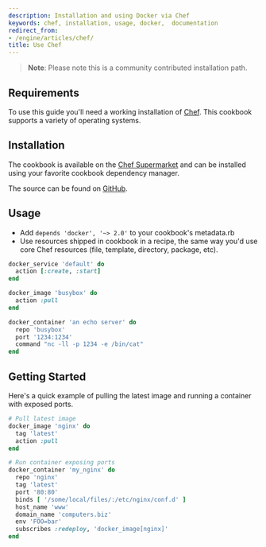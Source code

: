 ```yaml
---
description: Installation and using Docker via Chef
keywords: chef, installation, usage, docker,  documentation
redirect_from:
- /engine/articles/chef/
title: Use Chef
---
```


> **Note**:
> Please note this is a community contributed installation path.

## Requirements

To use this guide you'll need a working installation of
[Chef](https://www.chef.io/). This cookbook supports a variety of
operating systems.

## Installation

The cookbook is available on the [Chef Supermarket](https://supermarket.chef.io/cookbooks/docker) and can be
installed using your favorite cookbook dependency manager.

The source can be found on
[GitHub](https://github.com/someara/chef-docker).

Usage
-----
- Add ```depends 'docker', '~> 2.0'``` to your cookbook's metadata.rb
- Use resources shipped in cookbook in a recipe, the same way you'd
  use core Chef resources (file, template, directory, package, etc).

```ruby
docker_service 'default' do
  action [:create, :start]
end

docker_image 'busybox' do
  action :pull
end

docker_container 'an echo server' do
  repo 'busybox'
  port '1234:1234'
  command "nc -ll -p 1234 -e /bin/cat"
end
```

## Getting Started
Here's a quick example of pulling the latest image and running a
container with exposed ports.

```ruby
# Pull latest image
docker_image 'nginx' do
  tag 'latest'
  action :pull
end

# Run container exposing ports
docker_container 'my_nginx' do
  repo 'nginx'
  tag 'latest'
  port '80:80'
  binds [ '/some/local/files/:/etc/nginx/conf.d' ]
  host_name 'www'
  domain_name 'computers.biz'
  env 'FOO=bar'
  subscribes :redeploy, 'docker_image[nginx]'
end
```